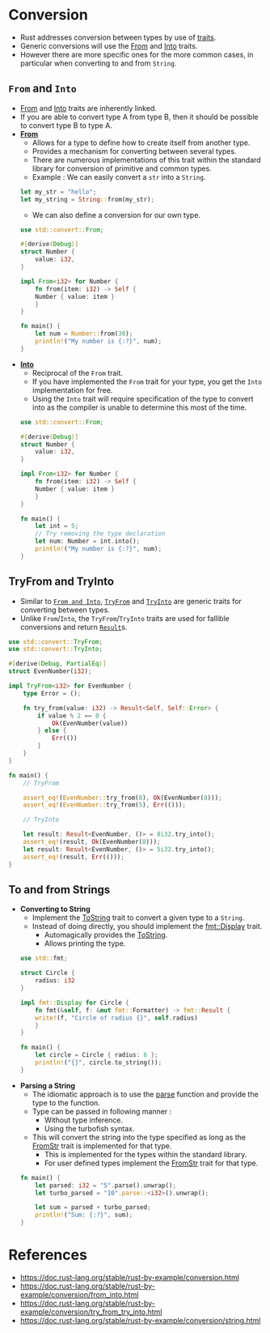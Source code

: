 # Conversion
* Rust addresses conversion between types by use of [traits](https://github.com/pravsemilo/rust-notes/blob/master/doc.rust-lang.org/Rust_By_Example/Traits.md).
* Generic conversions will use the [From](https://doc.rust-lang.org/std/convert/trait.From.html) and [Into](https://doc.rust-lang.org/std/convert/trait.Into.html) traits.
* However there are more specific ones for the more common cases, in particular when converting to and from `String`.
## `From` and `Into`
* [From](https://doc.rust-lang.org/std/convert/trait.From.html) and [Into](https://doc.rust-lang.org/std/convert/trait.Into.html) traits are inherently linked.
* If you are able to convert type A from type B, then it should be possible to convert type B to type A.
* __[From](https://doc.rust-lang.org/std/convert/trait.From.html)__
	* Allows for a type to define how to create itself from another type.
	* Provides a mechanism for converting between several types.
	* There are numerous implementations of this trait within the standard library for conversion of primitive and common types.
	* Example : We can easily convert a `str` into a `String`.
	```rust
	let my_str = "hello";
	let my_string = String::from(my_str);
	```
	* We can also define  a conversion for our own type.
	```rust
	use std::convert::From;

	#[derive(Debug)]
	struct Number {
	    value: i32,
	}

	impl From<i32> for Number {
	    fn from(item: i32) -> Self {
		Number { value: item }
	    }
	}

	fn main() {
	    let num = Number::from(30);
	    println!("My number is {:?}", num);
	}
	```
* __[Into](https://doc.rust-lang.org/std/convert/trait.Into.html)__
	* Reciprocal of the `From` trait.
	* If you have implemented the `From` trait for your type, you get the `Into` implementation for free.
	* Using the `Into` trait will require specification of the type to convert into as the compiler is unable to determine this most of the time.
	```rust
	use std::convert::From;

	#[derive(Debug)]
	struct Number {
	    value: i32,
	}

	impl From<i32> for Number {
	    fn from(item: i32) -> Self {
		Number { value: item }
	    }
	}

	fn main() {
	    let int = 5;
	    // Try removing the type declaration
	    let num: Number = int.into();
	    println!("My number is {:?}", num);
	}
	```
## TryFrom and TryInto
* Similar to [`From and Into`](https://github.com/pravsemilo/rust-notes/blob/master/doc.rust-lang.org/Rust_By_Example/Conversion.md#from-and-into), [`TryFrom`](https://doc.rust-lang.org/std/convert/trait.TryFrom.html) and [`TryInto`](https://doc.rust-lang.org/std/convert/trait.TryInto.html) are generic traits for converting between types.
* Unlike `From`/`Into`, the `TryFrom`/`TryInto` traits are used for fallible conversions and return [`Result`](https://doc.rust-lang.org/std/result/enum.Result.html)s.
```rust
use std::convert::TryFrom;
use std::convert::TryInto;

#[derive(Debug, PartialEq)]
struct EvenNumber(i32);

impl TryFrom<i32> for EvenNumber {
    type Error = ();

    fn try_from(value: i32) -> Result<Self, Self::Error> {
        if value % 2 == 0 {
            Ok(EvenNumber(value))
        } else {
            Err(())
        }
    }
}

fn main() {
    // TryFrom

    assert_eq!(EvenNumber::try_from(8), Ok(EvenNumber(8)));
    assert_eq!(EvenNumber::try_from(5), Err(()));

    // TryInto

    let result: Result<EvenNumber, ()> = 8i32.try_into();
    assert_eq!(result, Ok(EvenNumber(8)));
    let result: Result<EvenNumber, ()> = 5i32.try_into();
    assert_eq!(result, Err(()));
}
```
## To and from Strings
* __Converting to String__
	* Implement the [ToString](https://doc.rust-lang.org/std/string/trait.ToString.html) trait to convert a given type to a `String`.
	* Instead of doing directly, you should implement the [fmt::Display](https://doc.rust-lang.org/std/fmt/trait.Display.html) trait.
		* Automagically provides the [ToString](https://doc.rust-lang.org/std/string/trait.ToString.html).
		* Allows printing the type.
	```rust
	use std::fmt;

	struct Circle {
	    radius: i32
	}

	impl fmt::Display for Circle {
	    fn fmt(&self, f: &mut fmt::Formatter) -> fmt::Result {
		write!(f, "Circle of radius {}", self.radius)
	    }
	}

	fn main() {
	    let circle = Circle { radius: 6 };
	    println!("{}", circle.to_string());
	}
	```
* __Parsing a String__
	* The idiomatic approach is to use the [parse](https://doc.rust-lang.org/std/primitive.str.html#method.parse) function and provide the type to the function.
	* Type can be passed in following manner :
		* Without type inference.
		* Using the turbofish syntax.
	* This will convert the string into the type specified as long as the [FromStr](https://doc.rust-lang.org/std/str/trait.FromStr.html) trait is implemented for that type.
		* This is implemented for the types within the standard library.
		* For user defined types implement the [FromStr](https://doc.rust-lang.org/std/str/trait.FromStr.html) trait for that type.
	```rust
	fn main() {
	    let parsed: i32 = "5".parse().unwrap();
	    let turbo_parsed = "10".parse::<i32>().unwrap();

	    let sum = parsed + turbo_parsed;
	    println!("Sum: {:?}", sum);
	}
	```
# References
* https://doc.rust-lang.org/stable/rust-by-example/conversion.html
* https://doc.rust-lang.org/stable/rust-by-example/conversion/from_into.html
* https://doc.rust-lang.org/stable/rust-by-example/conversion/try_from_try_into.html
* https://doc.rust-lang.org/stable/rust-by-example/conversion/string.html
